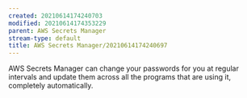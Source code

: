 ```yaml
---
created: 20210614174240703
modified: 20210614174353229
parent: AWS Secrets Manager
stream-type: default
title: AWS Secrets Manager/20210614174240697
---
```

AWS Secrets Manager can change your passwords for you at regular intervals and update them across all the programs that are using it, completely automatically.
